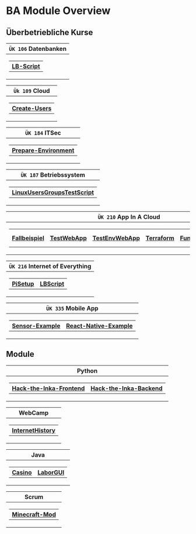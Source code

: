 # BA Module Overview
## Überbetriebliche Kurse
|`ÜK 106`  Datenbanken|
|--|
|<table> <tr><th>[LB-Script]()</th></tr> </table>|

|`Ük 109`  Cloud|
|--|
|<table> <tr><th>[Create-Users](https://github.com/BA-Module/Cloud-Create-Users)</th></tr> </table>|

|`ÜK 184`  ITSec|
|--|
|<table> <tr><th>[Prepare-Environment](https://github.com/BA-Module/Security-Prepare-Environment)</th></tr> </table>|

|`ÜK 187`  Betriebssystem|
|--|
|<table> <tr><th>[LinuxUsersGroupsTestScript](https://github.com/BA-Module/Betriebssystem-LinuxUsersGroupsTestScript)</th></tr> </table>|

|`ÜK 210`  App In A Cloud|
|--|
|<table> <tr><th>[Fallbeispiel](https://github.com/BA-Module/AppInACloud-Fallbeispiel)</th><th>[TestWebApp](https://github.com/BA-Module/AppInACloud-TestWebApp)</th><th>[TestEnvWebApp](https://github.com/BA-Module/AppInACloud-TestEnvWebApp)</th><th>[Terraform](https://github.com/BA-Module/AppInACloud-Terraform)</th><th>[Functions](https://github.com/BA-Module/AppInACloud-Functions)</th><th>[Functions-Sam](https://github.com/BA-Module/AppInACloud-Functions-Sam)</th></tr> </table>|

|`ÜK 216`  Internet of Everything|
|--|
|<table> <tr><th>[PiSetup](https://github.com/BA-Module/IOE-PiSetup)</th><th>[LBScript](https://github.com/BA-Module/IOE-LBScript)</th></tr> </table>|

|`ÜK 335`  Mobile App|
|--|
|<table> <tr><th>[Sensor-Example](https://github.com/BA-Module/MobApp_React_Native_Sensor_Example)</th><th>[React-Native-Example](https://github.com/BA-Module/MobApp_React_Native_Example)</th></tr> </table>|

## Module 

|Python|
|--|
|<table> <tr><th>[Hack-the-Inka-Frontend](https://github.com/BA-Module/Python-Hack-the-Inka-Frontend)</th><th>[Hack-the-Inka-Backend](https://github.com/BA-Module/Python-Hack-the-Inka-Backend)</th></tr> </table>|

|WebCamp|
|--|
|<table> <tr><th>[InternetHistory](https://github.com/BA-Module/WebCamp-InternetHistory)</th></tr> </table>|

|Java|
|--|
|<table> <tr><th>[Casino](https://github.com/BA-Module/Applikationsentwicklung-Casino)</th><th>[LaborGUI](https://github.com/BA-Module/Applikationsentwicklung-LaborGui)</th></tr> </table>|

|Scrum|
|--|
|<table> <tr><th>[Minecraft-Mod](https://github.com/BA-Module/SCRUM-Minecraft-mod-test)</th></tr> </table>|

